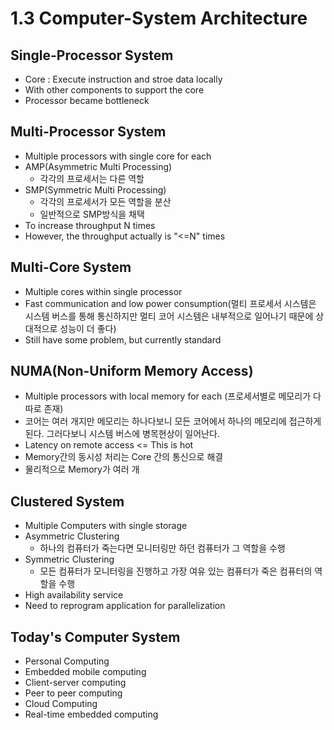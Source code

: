 # 1.3 Computer-System Architecture

## Single-Processor System

- Core : Execute instruction and stroe data locally
- With other components to support the core
- Processor became bottleneck

## Multi-Processor System

- Multiple processors with single core for each
- AMP(Asymmetric Multi Processing)
  - 각각의 프로세서는 다른 역할
- SMP(Symmetric Multi Processing)
  - 각각의 프로세서가 모든 역할을 분산
  - 일반적으로 SMP방식을 채택
- To increase throughput N times
- However, the throughput actually is "<=N" times

## Multi-Core System

- Multiple cores within single processor
- Fast communication and low power consumption(멀티 프로세서 시스템은 시스템 버스를 통해 통신하지만 멀티 코어 시스템은 내부적으로 일어나기 때문에 상대적으로 성능이 더 좋다)
- Still have some problem, but currently standard

## NUMA(Non-Uniform Memory Access)

- Multiple processors with local memory for each (프로세서별로 메모리가 다 따로 존재)
- 코어는 여러 개지만 메모리는 하나다보니 모든 코어에서 하나의 메모리에 접근하게 된다. 그러다보니 시스템 버스에 병목현상이 일어난다.
- Latency on remote access <= This is hot
- Memory간의 동시성 처리는 Core 간의 통신으로 해결
- 물리적으로 Memory가 여러 개

## Clustered System

- Multiple Computers with single storage
- Asymmetric Clustering
  - 하나의 컴퓨터가 죽는다면 모니터링만 하던 컴퓨터가 그 역할을 수행
- Symmetric Clustering
  - 모든 컴퓨터가 모니터링을 진행하고 가장 여유 있는 컴퓨터가 죽은 컴퓨터의 역할을 수행
- High availability service
- Need to reprogram application for parallelization

## Today's Computer System

- Personal Computing
- Embedded mobile computing
- Client-server computing
- Peer to peer computing
- Cloud Computing
- Real-time embedded computing
